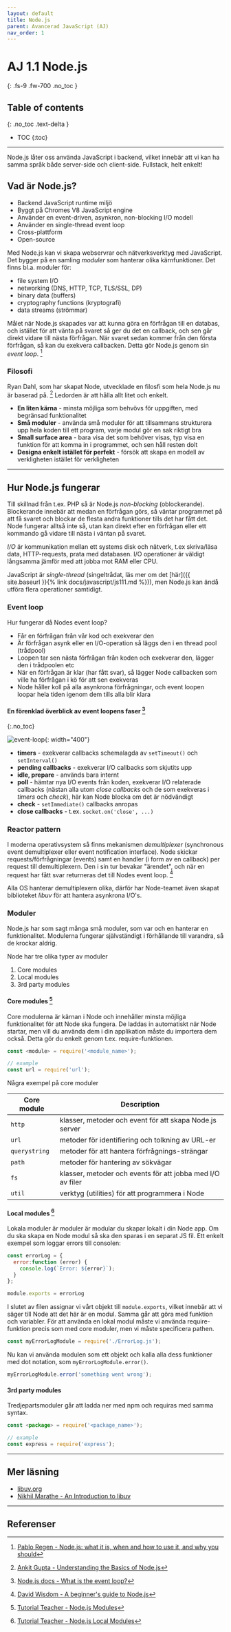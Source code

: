 ```yaml
---
layout: default
title: Node.js
parent: Avancerad JavaScript (AJ)
nav_order: 1
---
```


# AJ 1.1 Node.js
{: .fs-9 .fw-700 .no_toc }

## Table of contents
{: .no_toc .text-delta }

- TOC
{:toc}

---

Node.js låter oss använda JavaScript i backend, vilket innebär att vi kan ha samma språk både server-side och client-side. Fullstack, helt enkelt!

## Vad är Node.js?

- Backend JavaScript runtime miljö
- Byggt på Chromes V8 JavaScript engine
- Använder en event-driven, asynkron, non-blocking I/O modell
- Använder en single-thread event loop
- Cross-plattform
- Open-source

Med Node.js kan vi skapa webservrar och nätverksverktyg med JavaScript. Det bygger på en samling *moduler* som hanterar olika kärnfunktioner. Det finns bl.a. moduler för:

- file system I/O
- networking (DNS, HTTP, TCP, TLS/SSL, DP)
- binary data (buffers)
- cryptography functions (kryptografi)
- data streams (strömmar)

Målet när Node.js skapades var att kunna göra en förfrågan till en databas, och istället för att vänta på svaret så ger du det en callback, och sen går direkt vidare till nästa förfrågan. När svaret sedan kommer från den första förfrågan, så kan du exekvera callbacken. Detta gör Node.js genom sin *event loop*. [^1]

### Filosofi

Ryan Dahl, som har skapat Node, utvecklade en filosfi som hela Node.js nu är baserad på. [^2] Ledorden är att hålla allt litet och enkelt.

- **En liten kärna** - minsta möjliga som behvövs för uppgiften, med begränsad funktionalitet
- **Små moduler** - använda små moduler för att tillsammans strukturera upp hela koden till ett program, varje modul gör en sak riktigt bra
- **Small surface area** - bara visa det som behöver visas, typ visa en funktion för att komma in i programmet, och sen håll resten dolt
- **Designa enkelt istället för perfekt** - försök att skapa en modell av verkligheten istället för verkligheten

---

## Hur Node.js fungerar

Till skillnad från t.ex. PHP så är Node.js *non-blocking* (oblockerande). Blockerande innebär att medan en förfrågan görs, så väntar programmet på att få svaret och blockar de flesta andra funktioner tills det har fått det. Node fungerar alltså inte så, utan kan direkt efter en förfrågan eller ett kommando gå vidare till nästa i väntan på svaret.

*I/O* är kommunikation mellan ett systems disk och nätverk, t.ex skriva/läsa data, HTTP-requests, prata med databasen. I/O operationer är väldigt långsamma jämför med att jobba mot RAM eller CPU.

JavaScript är *single-thread* (singeltrådat, läs mer om det [här]({{ site.baseurl }}{% link docs/javascript/js111.md %})), men Node.js kan ändå utföra flera operationer samtidigt.

### Event loop

Hur fungerar då Nodes event loop?

- Får en förfrågan från vår kod och exekverar den
- Är förfrågan asynk eller en I/O-operation så läggs den i en thread pool (trådpool)
- Loopen tar sen nästa förfrågan från koden och exekverar den, lägger den i trådpoolen etc
- När en förfrågan är klar (har fått svar), så lägger Node callbacken som ville ha förfrågan i kö för att sen exekveras
- Node håller koll på alla asynkrona förfrågningar, och event loopen loopar hela tiden igenom dem tills alla blir klara

#### En förenklad överblick av event loopens faser [^3]
{:.no_toc}

![event-loop](../assets/event-loop.png){: width="400"}

- **timers** - exekverar callbacks schemalagda av `setTimeout()` och `setInterval()`
- **pending callbacks** - exekverar I/O callbacks som skjutits upp
- **idle, prepare** - används bara internt
- **poll** - hämtar nya I/O events från koden, exekverar I/O relaterade callbacks (nästan alla utom *close callbacks* och de som exekveras i *timers* och *check*), här kan Node blocka om det är nödvändigt
- **check** - `setImmediate()` callbacks anropas
- **close callbacks** - t.ex. `socket.on('close', ...)`

### Reactor pattern

I moderna operativsystem så finns mekanismen *demultiplexer* (synchronous event demultiplexer eller event notification interface). Node skickar requests/förfrågningar (events) samt en handler (i form av en callback) per request till demultiplexern. Den i sin tur bevakar "ärendet", och när en request har fått svar returneras det till Nodes event loop. [^4]

Alla OS hanterar demultiplexern olika, därför har Node-teamet även skapat biblioteket *libuv* för att hantera asynkrona I/O's.

### Moduler

Node.js har som sagt många små moduler, som var och en hanterar en funktionalitet. Modulerna fungerar självständigt i förhållande till varandra, så de krockar aldrig.

Node har tre olika typer av moduler

1. Core modules
2. Local modules
3. 3rd party modules

#### Core modules [^5]

Core modulerna är kärnan i Node och innehåller minsta möjliga funktionalitet för att Node ska fungera. De laddas in automatiskt när Node startar, men vill du använda dem i din applikation måste du importera dem också. Detta gör du enkelt genom t.ex. require-funktionen.

```js
const <module> = require('<module_name>');

// example
const url = require('url');
```

Några exempel på core moduler

| Core module | Description |
|--|--|
| `http` | klasser, metoder och event för att skapa Node.js server |
| `url` | metoder för identifiering och tolkning av URL-er |
| `querystring` | metoder för att hantera förfrågnings-strängar |
| `path` | metoder för hantering av sökvägar |
| `fs` | klasser, metoder och events för att jobba med I/O av filer |
| `util` | verktyg (utilities) för att programmera i Node |

#### Local modules [^6]

Lokala moduler är moduler är modular du skapar lokalt i din Node app. Om du ska skapa en Node modul så ska den sparas i en separat JS fil. Ett enkelt exempel som loggar errors till consolen:

```js
const errorLog = {
  error:function (error) { 
    console.log(`Error: ${error}`);
  }
};

module.exports = errorLog
```

I slutet av filen assignar vi vårt objekt till `module.exports`, vilket innebär att vi säger till Node att det här är en modul. Samma går att göra med funktion och variabler. För att använda en lokal modul måste vi använda require-funktion precis som med core moduler, men vi måste specificera pathen.

```js
const myErrorLogModule = require('./ErrorLog.js');
```

Nu kan vi använda modulen som ett objekt och kalla alla dess funktioner med dot notation, som `myErrorLogModule.error()`.

```js
myErrorLogModule.error('something went wrong');
```

#### 3rd party modules

Tredjepartsmoduler går att ladda ner med npm och requiras med samma syntax.

```js
const <package> = require('<package_name>');

// example
const express = require('express');
```

---

## Mer läsning

- [libuv.org](https://libuv.org/)
- [Nikhil Marathe - An Introduction to libuv](https://nikhilm.github.io/uvbook/index.html)

---

## Referenser

[^1]: [Pablo Regen - Node.js: what it is, when and how to use it, and why you should](https://www.freecodecamp.org/news/node-js-what-when-where-why-how-ab8424886e2/)
[^2]: [Ankit Gupta - Understanding the Basics of Node.js](https://www.digitaldoughnut.com/articles/2017/july/understanding-the-basics-of-node-js)
[^3]: [Node.js docs - What is the event loop?](https://nodejs.org/de/docs/guides/event-loop-timers-and-nexttick/#what-is-the-event-loop)
[^4]: [David Wisdom - A beginner's guide to Node.js](https://medium.com/@wizdave97/understannode-js-97aec4359af)
[^5]: [Tutorial Teacher - Node.js Modules](https://www.tutorialsteacher.com/nodejs/nodejs-modules)
[^6]: [Tutorial Teacher - Node.js Local Modules](https://www.tutorialsteacher.com/nodejs/nodejs-local-modules)